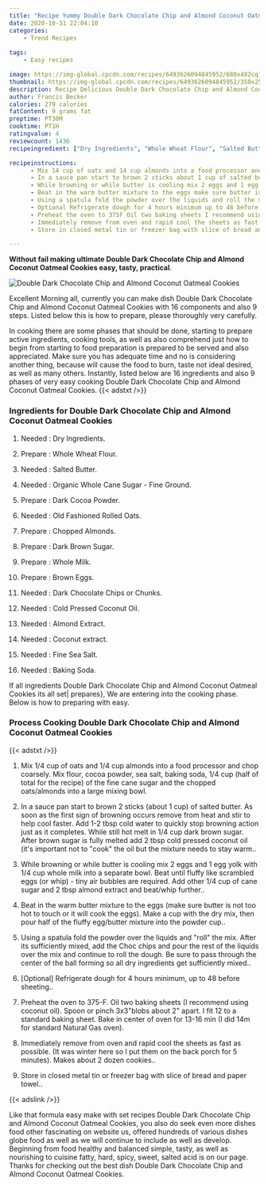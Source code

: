 ```yaml
---
title: "Recipe Yummy Double Dark Chocolate Chip and Almond Coconut Oatmeal Cookies"
date: 2020-10-31 22:04:10
categories:
    - Trend Recipes
    
tags:
    - Easy recipes

image: https://img-global.cpcdn.com/recipes/6493626094845952/680x482cq70/double-dark-chocolate-chip-and-almond-coconut-oatmeal-cookies-recipe-main-photo.jpg
thumbnail: https://img-global.cpcdn.com/recipes/6493626094845952/350x250cq70/double-dark-chocolate-chip-and-almond-coconut-oatmeal-cookies-recipe-main-photo.jpg
description: Recipe Delicious Double Dark Chocolate Chip and Almond Coconut Oatmeal Cookies with 16 ingredients and 9 stages of easy cooking.
author: Francis Becker
calories: 279 calories
fatContent: 9 grams fat
preptime: PT30M
cooktime: PT1H
ratingvalue: 4
reviewcount: 1436
recipeingredient: ["Dry Ingredients", "Whole Wheat Flour", "Salted Butter", "Organic Whole Cane Sugar  Fine Ground", "Dark Cocoa Powder", "Old Fashioned Rolled Oats", "Chopped Almonds", "Dark Brown Sugar", "Whole Milk", "Brown Eggs", "Dark Chocolate Chips or Chunks", "Cold Pressed Coconut Oil", "Almond Extract", "Coconut extract", "Fine Sea Salt", "Baking Soda"]

recipeinstructions: 
      - Mix 14 cup of oats and 14 cup almonds into a food processor and chop coarsely Mix flour cocoa powder sea salt baking soda 14 cup half of total for the recipe of the fine cane sugar and the chopped oatsalmonds into a large mixing bowl 
      - In a sauce pan start to brown 2 sticks about 1 cup of salted butter As soon as the first sign of browning occurs remove from heat and stir to help cool faster Add 12 tbsp cold water to quickly stop browning action just as it completes While still hot melt in 14 cup dark brown sugar After brown sugar is fully melted add 2 tbsp cold pressed coconut oil its important not to cook the oil but the mixture needs to stay warm 
      - While browning or while butter is cooling mix 2 eggs and 1 egg yolk with 14 cup whole milk into a separate bowl Beat until fluffy like scrambled eggs or whip  tiny air bubbles are required Add other 14 cup of cane sugar and 2 tbsp almond extract and beatwhip further 
      - Beat in the warm butter mixture to the eggs make sure butter is not too hot to touch or it will cook the eggs Make a cup with the dry mix then pour half of the fluffy eggbutter mixture into the powder cup 
      - Using a spatula fold the powder over the liquids and roll the mix After its sufficiently mixed add the Choc chips and pour the rest of the liquids over the mix and continue to roll the dough Be sure to pass through the center of the ball forming so all dry ingredients get sufficiently mixed 
      - Optional Refrigerate dough for 4 hours minimum up to 48 before sheeting 
      - Preheat the oven to 375F Oil two baking sheets I recommend using coconut oil Spoon or pinch 3x3blobs about 2 apart I fit 12 to a standard baking sheet Bake in center of oven for 1316 min I did 14m for standard Natural Gas oven 
      - Immediately remove from oven and rapid cool the sheets as fast as possible It was winter here so I put them on the back porch for 5 minutes Makes about 2 dozen cookies 
      - Store in closed metal tin or freezer bag with slice of bread and paper towel

---
```




**Without fail making ultimate Double Dark Chocolate Chip and Almond Coconut Oatmeal Cookies easy, tasty, practical**. 


![Double Dark Chocolate Chip and Almond Coconut Oatmeal Cookies](https://img-global.cpcdn.com/recipes/6493626094845952/680x482cq70/double-dark-chocolate-chip-and-almond-coconut-oatmeal-cookies-recipe-main-photo.jpg "Double Dark Chocolate Chip and Almond Coconut Oatmeal Cookies")




Excellent Morning all, currently you can make dish Double Dark Chocolate Chip and Almond Coconut Oatmeal Cookies with 16 components and also 9 steps. Listed below this is how to prepare, please thoroughly very carefully.

In cooking there are some phases that should be done, starting to prepare active ingredients, cooking tools, as well as also comprehend just how to begin from starting to food preparation is prepared to be served and also appreciated. Make sure you has adequate time and no is considering another thing, because will cause the food to burn, taste not ideal desired, as well as many others. Instantly, listed below are 16 ingredients and also 9 phases of very easy cooking Double Dark Chocolate Chip and Almond Coconut Oatmeal Cookies.
{{< adstxt />}}

### Ingredients for Double Dark Chocolate Chip and Almond Coconut Oatmeal Cookies


1. Needed  : Dry Ingredients.

1. Prepare  : Whole Wheat Flour.

1. Needed  : Salted Butter.

1. Needed  : Organic Whole Cane Sugar - Fine Ground.

1. Prepare  : Dark Cocoa Powder.

1. Needed  : Old Fashioned Rolled Oats.

1. Prepare  : Chopped Almonds.

1. Prepare  : Dark Brown Sugar.

1. Prepare  : Whole Milk.

1. Prepare  : Brown Eggs.

1. Needed  : Dark Chocolate Chips or Chunks.

1. Needed  : Cold Pressed Coconut Oil.

1. Needed  : Almond Extract.

1. Needed  : Coconut extract.

1. Needed  : Fine Sea Salt.

1. Needed  : Baking Soda.



If all ingredients Double Dark Chocolate Chip and Almond Coconut Oatmeal Cookies its all set| prepares}, We are entering into the cooking phase. Below is how to preparing with easy.

### Process Cooking Double Dark Chocolate Chip and Almond Coconut Oatmeal Cookies

{{< adstxt />}}


1. Mix 1/4 cup of oats and 1/4 cup almonds into a food processor and chop coarsely. Mix flour, cocoa powder, sea salt, baking soda, 1/4 cup (half of total for the recipe) of the fine cane sugar and the chopped oats/almonds into a large mixing bowl.



1. In a sauce pan start to brown 2 sticks (about 1 cup) of salted butter. As soon as the first sign of browning occurs remove from heat and stir to help cool faster. Add 1-2 tbsp cold water to quickly stop browning action just as it completes. While still hot melt in 1/4 cup dark brown sugar. After brown sugar is fully melted add 2 tbsp cold pressed coconut oil (it&#39;s important not to &#34;cook&#34; the oil but the mixture needs to stay warm..



1. While browning or while butter is cooling mix 2 eggs and 1 egg yolk with 1/4 cup whole milk into a separate bowl. Beat until fluffy like scrambled eggs (or whip) - tiny air bubbles are required. Add other 1/4 cup of cane sugar and 2 tbsp almond extract and beat/whip further..



1. Beat in the warm butter mixture to the eggs (make sure butter is not too hot to touch or it will cook the eggs). Make a cup with the dry mix, then pour half of the fluffy egg/butter mixture into the powder cup..



1. Using a spatula fold the powder over the liquids and &#34;roll&#34; the mix. After its sufficiently mixed, add the Choc chips and pour the rest of the liquids over the mix and continue to roll the dough. Be sure to pass through the center of the ball forming so all dry ingredients get sufficiently mixed..



1. [Optional] Refrigerate dough for 4 hours minimum, up to 48 before sheeting..



1. Preheat the oven to 375-F. Oil two baking sheets (I recommend using coconut oil). Spoon or pinch 3x3&#34;blobs about 2&#34; apart. I fit 12 to a standard baking sheet. Bake in center of oven for 13-16 min (I did 14m for standard Natural Gas oven).



1. Immediately remove from oven and rapid cool the sheets as fast as possible. (It was winter here so I put them on the back porch for 5 minutes). Makes about 2 dozen cookies..



1. Store in closed metal tin or freezer bag with slice of bread and paper towel..





{{< adslink />}}

Like that formula easy make with set recipes Double Dark Chocolate Chip and Almond Coconut Oatmeal Cookies, you also do seek even more dishes food other fascinating on website us, offered hundreds of various dishes globe food as well as we will continue to include as well as develop. Beginning from food healthy and balanced simple, tasty, as well as nourishing to cuisine fatty, hard, spicy, sweet, salted acid is on our page. Thanks for checking out the best dish Double Dark Chocolate Chip and Almond Coconut Oatmeal Cookies.
